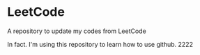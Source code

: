 # LeetCode
A repository to update my codes from LeetCode

In fact. I'm using this repository to learn how to use github.
2222
